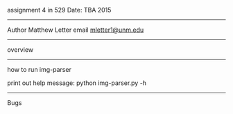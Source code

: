 assignment 4 in 529
Date: TBA 2015
**********************************************
Author Matthew Letter
email mletter1@unm.edu
**********************************************
overview


**********************************************
how to run img-parser

print out help message:
    python img-parser.py -h
**********************************************
Bugs